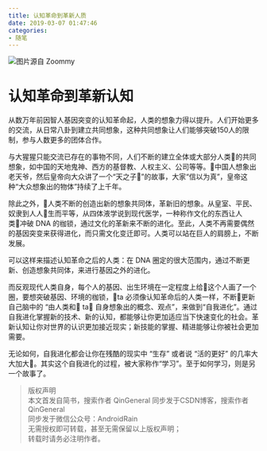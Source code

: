 ```yaml
---
title: 认知革命到革新人质
date: 2019-03-07 01:47:46
categories: 
- 随笔
---
```


![图片源自 Zoommy](http://upload-images.jianshu.io/upload_images/1214187-2a11e5839035d75d.jpg?imageMogr2/auto-orient/strip%7CimageView2/2/w/1240)

# 认知革命到革新认知

从数万年前因智人基因突变的认知革命起，人类的想象力得以提升。人们开始更多的交流，从日常八卦到建立共同想象，这种共同想象让人们能够突破150人的限制，参与人数更多的团体合作。

与大猩猩只能交流已存在的事物不同，人们不断的建立全体或大部分人类的共同想象，如中国的天地鬼神、西方的基督教、人权主义、公司等等。中国人想象出老天爷，然后皇帝向大众讲了一个“天之子”的故事，大家“信以为真”，皇帝这种“大众想象出的物体”持续了上千年。

除此之外，人类不断的创造出新的想象共同体，革新旧的想象。从皇室、平民、奴隶到人人生而平等，从四体液学说到现代医学，一种称作文化的东西让人类冲破 DNA 的枷锁，通过文化的革新来不断的进化。至此，人类不再需要偶然的基因突变来获得进化，而只需文化变迁即可。人类可以站在巨人的肩膀上，不断发展。

可以这样来描述认知革命之后的人类：在 DNA 圈定的很大范围内，通过不断更新、创造想象共同体，来进行基因之外的进化。

而反观现代人类自身，每个人的基因、出生环境在一定程度上给这个人画了一个圈，要想突破基因、环境的枷锁，ta 必须像认知革命后的人类一样，不断更新自己脑中的 “由人类和 ta 自身想象出的概念、观点”，来做到“自我进化”。通过自我进化掌握新的技术、新的认知，都能够让你更加适应当下快速变化的社会。革新认知让你对世界的认识更加接近现实；新技能的掌握、精进能够让你被社会更加需要。

无论如何，自我进化都会让你在残酷的现实中 “生存” 或者说 “活的更好” 的几率大大加大。其实这个自我进化的过程，被大家称作“学习”。至于如何学习，则是另一个故事了。

>版权声明  
本文首发自简书，搜索作者 QinGeneral
同步发于CSDN博客，搜索作者 QinGeneral  
同步发于微信公众号：AndroidRain  
无需授权即可转载，甚至无需保留以上版权声明；  
转载时请务必注明作者。
